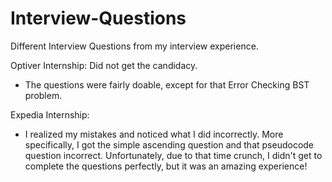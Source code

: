 # Interview-Questions
Different Interview Questions from my interview experience.

Optiver Internship: Did not get the candidacy. 
  - The questions were fairly doable, except for that Error Checking BST problem. 


Expedia Internship:
  - I realized my mistakes and noticed what I did incorrectly. More specifically, I got the simple ascending question and that 
    pseudocode question incorrect. Unfortunately, due to that time crunch, I didn't get to complete the questions perfectly, 
    but it was an amazing experience!
